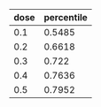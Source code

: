 | dose | percentile |
|-|-|
| 0.1 | 0.5485 |
| 0.2 | 0.6618 |
| 0.3 | 0.722 |
| 0.4 | 0.7636 |
| 0.5 | 0.7952 |